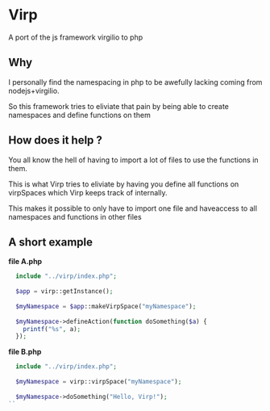 # Virp
A port of the js framework virgilio to php


## Why
I personally find the namespacing in php to be awefully lacking coming from nodejs+virgilio.

So this framework tries to eliviate that pain by being able to create namespaces
and define functions on them

## How does it help ?
You all know the hell of having to import a lot
of files to use the functions in them.

This is what Virp tries to eliviate by having you define all functions on virpSpaces which Virp keeps track of internally.

This makes it possible to only have to import one file and haveaccess to all namespaces and functions in other files

## A short example

**file A.php**

```php
  include "../virp/index.php";
  
  $app = virp::getInstance();
  
  $myNamespace = $app::makeVirpSpace("myNamespace");
  
  $myNamespace->defineAction(function doSomething($a) {
    printf("%s", a);
  });
 ```

**file B.php**

```php
  include "../virp/index.php";
  
  $myNamespace = virp::virpSpace("myNamespace");
  
  $myNamespace->doSomething("Hello, Virp!");
``
